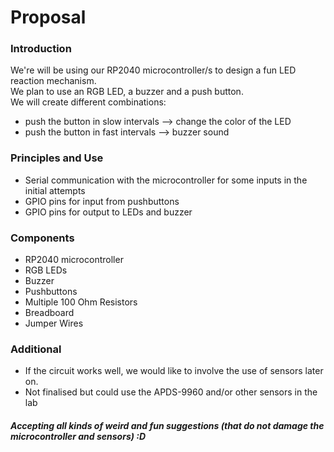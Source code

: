 # Proposal

### Introduction
We're will be using our RP2040 microcontroller/s to design a fun LED reaction mechanism.\
We plan to use an RGB LED, a buzzer and a push button.\
We will create different combinations:
- push the button in slow intervals --> change the color of the LED
- push the button in fast intervals --> buzzer sound

### Principles and Use
- Serial communication with the microcontroller for some inputs in the initial attempts
- GPIO pins for input from pushbuttons
- GPIO pins for output to LEDs and buzzer

### Components
- RP2040 microcontroller
- RGB LEDs
- Buzzer
- Pushbuttons
- Multiple 100 Ohm Resistors
- Breadboard
- Jumper Wires

### Additional
- If the circuit works well, we would like to involve the use of sensors later on.
- Not finalised but could use the APDS-9960 and/or other sensors in the lab

##### Accepting all kinds of weird and fun suggestions (that do not damage the microcontroller and sensors) :D
